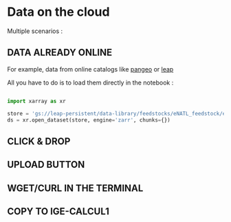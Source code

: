 # Data on the cloud

Multiple scenarios :

## DATA ALREADY ONLINE

For example, data from online catalogs like [pangeo](https://catalog.pangeo.io/browse/master/) or [leap](https://catalog.leap.columbia.edu/)

All you have to do is to load them directly in the notebook :

```python

import xarray as xr

store = 'gs://leap-persistent/data-library/feedstocks/eNATL_feedstock/eNATL60-BLBT02.zarr'
ds = xr.open_dataset(store, engine='zarr', chunks={})
```

## CLICK & DROP

## UPLOAD BUTTON

## WGET/CURL IN THE TERMINAL

## COPY TO IGE-CALCUL1
